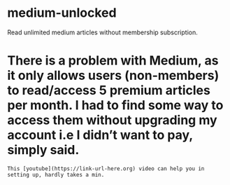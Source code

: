 # medium-unlocked
Read unlimited medium articles without membership subscription.
# There is a problem with Medium, as it only allows users (non-members) to read/access 5 premium articles per month. I had to find some way to access them without upgrading my account i.e I didn’t want to pay, simply said.

```
This [youtube](https://link-url-here.org) video can help you in setting up, hardly takes a min.
```
